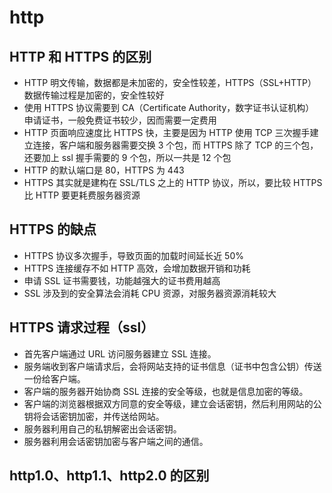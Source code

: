 # http

## HTTP 和 HTTPS 的区别

- HTTP 明文传输，数据都是未加密的，安全性较差，HTTPS（SSL+HTTP） 数据传输过程是加密的，安全性较好
- 使用 HTTPS 协议需要到 CA（Certificate Authority，数字证书认证机构） 申请证书，一般免费证书较少，因而需要一定费用
- HTTP 页面响应速度比 HTTPS 快，主要是因为 HTTP 使用 TCP 三次握手建立连接，客户端和服务器需要交换 3 个包，而 HTTPS 除了 TCP 的三个包，还要加上 ssl 握手需要的 9 个包，所以一共是 12 个包
- HTTP 的默认端口是 80，HTTPS 为 443
- HTTPS 其实就是建构在 SSL/TLS 之上的 HTTP 协议，所以，要比较 HTTPS 比 HTTP 要更耗费服务器资源

## HTTPS 的缺点

- HTTPS 协议多次握手，导致页面的加载时间延长近 50%
- HTTPS 连接缓存不如 HTTP 高效，会增加数据开销和功耗
- 申请 SSL 证书需要钱，功能越强大的证书费用越高
- SSL 涉及到的安全算法会消耗 CPU 资源，对服务器资源消耗较大

## HTTPS 请求过程（ssl）

- 首先客户端通过 URL 访问服务器建立 SSL 连接。
- 服务端收到客户端请求后，会将网站支持的证书信息（证书中包含公钥）传送一份给客户端。
- 客户端的服务器开始协商 SSL 连接的安全等级，也就是信息加密的等级。
- 客户端的浏览器根据双方同意的安全等级，建立会话密钥，然后利用网站的公钥将会话密钥加密，并传送给网站。
- 服务器利用自己的私钥解密出会话密钥。
- 服务器利用会话密钥加密与客户端之间的通信。

## http1.0、http1.1、http2.0 的区别
